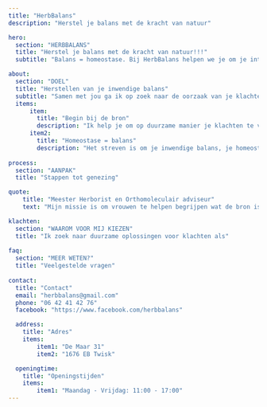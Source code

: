 ```yaml
---
title: "HerbBalans"
description: "Herstel je balans met de kracht van natuur"

hero:
  section: "HERBBALANS"
  title: "Herstel je balans met de kracht van natuur!!!"
  subtitle: "Balans = homeostase. Bij HerbBalans helpen we je om je interne balans, je homeostase te herstellen. Het belangrijkste hierbij is terug naar de basis, terug naar de natuur, terug naar jezelf. Je eigen balans."

about:
  section: "DOEL"
  title: "Herstellen van je inwendige balans"
  subtitle: "Samen met jou ga ik op zoek naar de oorzaak van je klachten, zonder meteen iets voor te schrijven."
  items:
      item:
        title: "Begin bij de bron"
        description: "Ik help je om op duurzame manier je klachten te verminderen, doordat we deze aanpakken bij de bron, in plaats van door symptomen te onderdrukken."
      item2:
        title: "Homeostase = balans"
        description: "Het streven is om je inwendige balans, je homeostase te herstellen."
    
process:
  section: "AANPAK"
  title: "Stappen tot genezing"

quote:
    title: "Meester Herborist en Orthomoleculair adviseur"
    text: "Mijn missie is om vrouwen te helpen begrijpen wat de bron is van vrouwenklachten, en deze klachten op natuurlijke wijze, door leefstijl of kruiden, te behandelen." 

klachten:
  section: "WAAROM VOOR MIJ KIEZEN"
  title: "Ik zoek naar duurzame oplossingen voor klachten als"
  
faq:
  section: "MEER WETEN?"
  title: "Veelgestelde vragen"
  
contact:
  title: "Contact"
  email: "herbbalans@gmail.com"
  phone: "06 42 41 42 76"
  facebook: "https://www.facebook.com/herbbalans"

  address:
    title: "Adres"
    items:
        item1: "De Maar 31"
        item2: "1676 EB Twisk"

  openingtime:
    title: "Openingstijden"
    items:
        item1: "Maandag - Vrijdag: 11:00 - 17:00"
---
```


